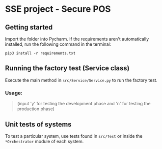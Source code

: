 # SSE project - Secure POS

## Getting started

Import the folder into Pycharm.
If the requirements aren't automatically installed,
run the following command in the terminal:

```console
pip3 install -r requirements.txt
```

## Running the factory test (Service class)

Execute the main method in `src/Service/Service.py` to run the factory test.

### Usage:
> (input 'y' for testing the development phase
> and 'n' for testing the production phase)

## Unit tests of systems

To test a particular system, use tests found in `src/Test` or inside the `*Orchestrator` module of each system.